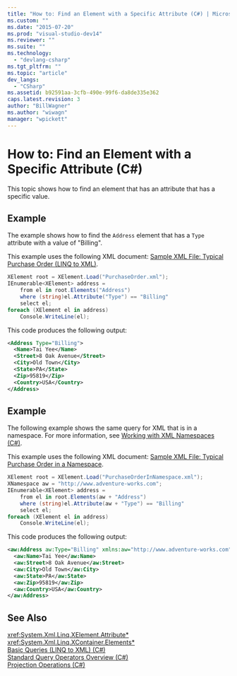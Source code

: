 ```yaml
---
title: "How to: Find an Element with a Specific Attribute (C#) | Microsoft Docs"
ms.custom: ""
ms.date: "2015-07-20"
ms.prod: "visual-studio-dev14"
ms.reviewer: ""
ms.suite: ""
ms.technology: 
  - "devlang-csharp"
ms.tgt_pltfrm: ""
ms.topic: "article"
dev_langs: 
  - "CSharp"
ms.assetid: b92591aa-3cfb-490e-99f6-da8de335e362
caps.latest.revision: 3
author: "BillWagner"
ms.author: "wiwagn"
manager: "wpickett"
---
```

# How to: Find an Element with a Specific Attribute (C#)
This topic shows how to find an element that has an attribute that has a specific value.  
  
## Example  
 The example shows how to find the `Address` element that has a `Type` attribute with a value of "Billing".  
  
 This example uses the following XML document: [Sample XML File: Typical Purchase Order (LINQ to XML)](../../../../csharp/programming-guide/concepts/linq/sample-xml-file-typical-purchase-order-linq-to-xml-1.md).  
  
```c#  
XElement root = XElement.Load("PurchaseOrder.xml");  
IEnumerable<XElement> address =  
    from el in root.Elements("Address")  
    where (string)el.Attribute("Type") == "Billing"  
    select el;  
foreach (XElement el in address)  
    Console.WriteLine(el);  
```  
  
 This code produces the following output:  
  
```xml  
<Address Type="Billing">  
  <Name>Tai Yee</Name>  
  <Street>8 Oak Avenue</Street>  
  <City>Old Town</City>  
  <State>PA</State>  
  <Zip>95819</Zip>  
  <Country>USA</Country>  
</Address>  
```  
  
## Example  
 The following example shows the same query for XML that is in a namespace. For more information, see [Working with XML Namespaces (C#)](../../../../csharp/programming-guide/concepts/linq/working-with-xml-namespaces.md).  
  
 This example uses the following XML document: [Sample XML File: Typical Purchase Order in a Namespace](../../../../csharp/programming-guide/concepts/linq/sample-xml-file-typical-purchase-order-in-a-namespace.md).  
  
```c#  
XElement root = XElement.Load("PurchaseOrderInNamespace.xml");  
XNamespace aw = "http://www.adventure-works.com";  
IEnumerable<XElement> address =  
    from el in root.Elements(aw + "Address")  
    where (string)el.Attribute(aw + "Type") == "Billing"  
    select el;  
foreach (XElement el in address)  
    Console.WriteLine(el);  
```  
  
 This code produces the following output:  
  
```xml  
<aw:Address aw:Type="Billing" xmlns:aw="http://www.adventure-works.com">  
  <aw:Name>Tai Yee</aw:Name>  
  <aw:Street>8 Oak Avenue</aw:Street>  
  <aw:City>Old Town</aw:City>  
  <aw:State>PA</aw:State>  
  <aw:Zip>95819</aw:Zip>  
  <aw:Country>USA</aw:Country>  
</aw:Address>  
```  
  
## See Also  
 <xref:System.Xml.Linq.XElement.Attribute*>   
 <xref:System.Xml.Linq.XContainer.Elements*>   
 [Basic Queries (LINQ to XML) (C#)](../../../../csharp/programming-guide/concepts/linq/basic-queries-linq-to-xml.md)   
 [Standard Query Operators Overview (C#)](../../../../csharp/programming-guide/concepts/linq/standard-query-operators-overview.md)   
 [Projection Operations (C#)](../../../../csharp/programming-guide/concepts/linq/projection-operations.md)